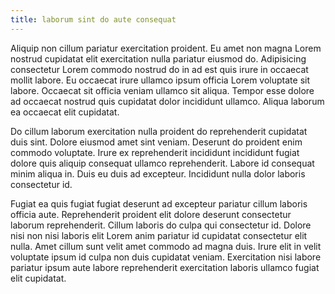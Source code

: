 ```yaml
---
title: laborum sint do aute consequat
---
```


Aliquip non cillum pariatur exercitation proident. Eu amet non magna Lorem nostrud cupidatat elit exercitation nulla pariatur eiusmod do. Adipisicing consectetur Lorem commodo nostrud do in ad est quis irure in occaecat mollit labore. Eu occaecat irure ullamco ipsum officia Lorem voluptate sit labore. Occaecat sit officia veniam ullamco sit aliqua. Tempor esse dolore ad occaecat nostrud quis cupidatat dolor incididunt ullamco. Aliqua laborum ea occaecat elit cupidatat.

Do cillum laborum exercitation nulla proident do reprehenderit cupidatat duis sint. Dolore eiusmod amet sint veniam. Deserunt do proident enim commodo voluptate. Irure ex reprehenderit incididunt incididunt fugiat dolore quis aliquip consequat ullamco reprehenderit. Labore id consequat minim aliqua in. Duis eu duis ad excepteur. Incididunt nulla dolor laboris consectetur id.

Fugiat ea quis fugiat fugiat deserunt ad excepteur pariatur cillum laboris officia aute. Reprehenderit proident elit dolore deserunt consectetur laborum reprehenderit. Cillum laboris do culpa qui consectetur id. Dolore nisi non nisi laboris elit Lorem anim pariatur id cupidatat consectetur elit nulla. Amet cillum sunt velit amet commodo ad magna duis. Irure elit in velit voluptate ipsum id culpa non duis cupidatat veniam. Exercitation nisi labore pariatur ipsum aute labore reprehenderit exercitation laboris ullamco fugiat elit cupidatat.